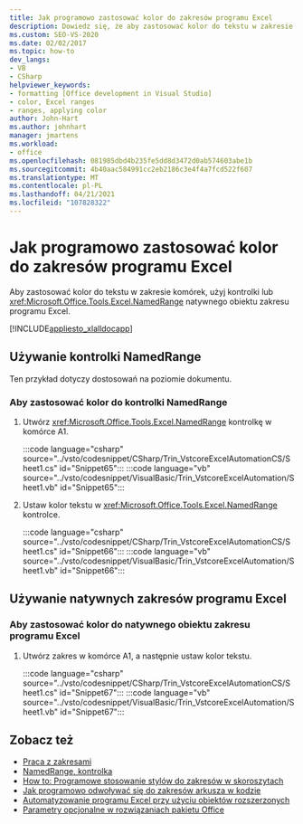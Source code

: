 ```yaml
---
title: Jak programowo zastosować kolor do zakresów programu Excel
description: Dowiedz się, że aby zastosować kolor do tekstu w zakresie komórek, użyj kontrolki NamedRange lub natywnego obiektu zakresu programu Excel.
ms.custom: SEO-VS-2020
ms.date: 02/02/2017
ms.topic: how-to
dev_langs:
- VB
- CSharp
helpviewer_keywords:
- formatting [Office development in Visual Studio]
- color, Excel ranges
- ranges, applying color
author: John-Hart
ms.author: johnhart
manager: jmartens
ms.workload:
- office
ms.openlocfilehash: 081985dbd4b235fe5dd8d3472d0ab574603abe1b
ms.sourcegitcommit: 4b40aac584991cc2eb2186c3e4f4a7fcd522f607
ms.translationtype: MT
ms.contentlocale: pl-PL
ms.lasthandoff: 04/21/2021
ms.locfileid: "107828322"
---
```

# <a name="how-to-programmatically-apply-color-to-excel-ranges"></a>Jak programowo zastosować kolor do zakresów programu Excel
  Aby zastosować kolor do tekstu w zakresie komórek, użyj kontrolki lub <xref:Microsoft.Office.Tools.Excel.NamedRange> natywnego obiektu zakresu programu Excel.

 [!INCLUDE[appliesto_xlalldocapp](../vsto/includes/appliesto-xlalldocapp-md.md)]

## <a name="use-a-namedrange-control"></a>Używanie kontrolki NamedRange
 Ten przykład dotyczy dostosowań na poziomie dokumentu.

### <a name="to-apply-color-to-a-namedrange-control"></a>Aby zastosować kolor do kontrolki NamedRange

1. Utwórz <xref:Microsoft.Office.Tools.Excel.NamedRange> kontrolkę w komórce A1.

     :::code language="csharp" source="../vsto/codesnippet/CSharp/Trin_VstcoreExcelAutomationCS/Sheet1.cs" id="Snippet65":::
     :::code language="vb" source="../vsto/codesnippet/VisualBasic/Trin_VstcoreExcelAutomation/Sheet1.vb" id="Snippet65":::

2. Ustaw kolor tekstu w <xref:Microsoft.Office.Tools.Excel.NamedRange> kontrolce.

     :::code language="csharp" source="../vsto/codesnippet/CSharp/Trin_VstcoreExcelAutomationCS/Sheet1.cs" id="Snippet66":::
     :::code language="vb" source="../vsto/codesnippet/VisualBasic/Trin_VstcoreExcelAutomation/Sheet1.vb" id="Snippet66":::

## <a name="use-native-excel-ranges"></a>Używanie natywnych zakresów programu Excel

### <a name="to-apply-color-to-a-native-excel-range-object"></a>Aby zastosować kolor do natywnego obiektu zakresu programu Excel

1. Utwórz zakres w komórce A1, a następnie ustaw kolor tekstu.

     :::code language="csharp" source="../vsto/codesnippet/CSharp/Trin_VstcoreExcelAutomationCS/Sheet1.cs" id="Snippet67":::
     :::code language="vb" source="../vsto/codesnippet/VisualBasic/Trin_VstcoreExcelAutomation/Sheet1.vb" id="Snippet67":::

## <a name="see-also"></a>Zobacz też
- [Praca z zakresami](../vsto/working-with-ranges.md)
- [NamedRange, kontrolka](../vsto/namedrange-control.md)
- [How to: Programowe stosowanie stylów do zakresów w skoroszytach](../vsto/how-to-programmatically-apply-styles-to-ranges-in-workbooks.md)
- [Jak programowo odwoływać się do zakresów arkusza w kodzie](../vsto/how-to-programmatically-refer-to-worksheet-ranges-in-code.md)
- [Automatyzowanie programu Excel przy użyciu obiektów rozszerzonych](../vsto/automating-excel-by-using-extended-objects.md)
- [Parametry opcjonalne w rozwiązaniach pakietu Office](../vsto/optional-parameters-in-office-solutions.md)
